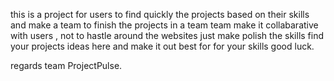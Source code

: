 this is a project for users to find quickly the projects based on their skills and make a team to finish the projects in a team team make it collabarative with users , not to hastle around the websites just make polish the skills
find your projects ideas here and make it out best for for your skills 
good luck.

regards team ProjectPulse.
